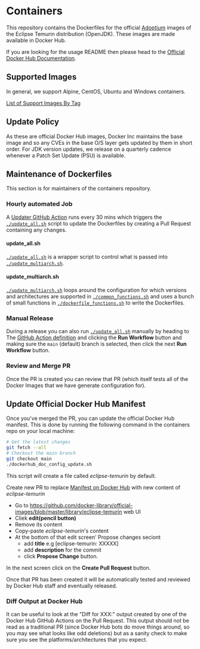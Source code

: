 # Containers

This repository contains the Dockerfiles for the official [Adoptium](https://adoptium.net) images of the Eclipse Temurin distribution (OpenJDK). These images are made available in Docker Hub.

If you are looking for the usage README then please head to the [Official Docker Hub Documentation](https://hub.docker.com/_/eclipse-temurin).

## Supported Images

In general, we support Alpine, CentOS, Ubuntu and Windows containers.

[List of Support Images By Tag](https://github.com/docker-library/docs/tree/master/eclipse-temurin#simple-tags)

## Update Policy

As these are official Docker Hub images, Docker Inc maintains the base image and so any CVEs in the base O/S layer gets updated by them in short order.
For JDK version updates, we release on a quarterly cadence whenever a Patch Set Update (PSU) is available.

## Maintenance of Dockerfiles

This section is for maintainers of the containers repository.

### Hourly automated Job

A [Updater GitHub Action](.github/workflows/updater.yml) runs every 30 mins which triggers the
[`./update_all.sh`](./update_all.sh) script to update the Dockerfiles by creating a Pull Request containing any changes.

#### update_all.sh

[`./update_all.sh`](./update_all.sh) is a wrapper script to control what is passed into [`./update_multiarch.sh`](./update_multiarch.sh).

#### update_multiarch.sh

[`./update_multiarch.sh`](./update_multiarch.sh) loops around the configuration for which versions and architectures are supported in [`./common_functions.sh`](./common_functions.sh) and uses a bunch of small functions in [`./dockerfile_functions.sh`](./dockerfile_functions.sh) to write the Dockerfiles.

### Manual Release

During a release you can also run [`./update_all.sh`](./update_all.sh) manually by heading to The [GitHub Action definition](https://github.com/adoptium/containers/actions/workflows/updater.yml) and clicking the **Run Workflow** button and making sure the `main` (default) branch is selected, then click the next **Run Workflow** button.

### Review and Merge PR

Once the PR is created you can review that PR (which itself tests all of the Docker Images that we have generate configuration for).

## Update Official Docker Hub Manifest

Once you've merged the PR, you can update the official Docker Hub manifest. This is done by running the following command in the containers repo on your local machine:

```bash
# Get the latest changes
git fetch --all
# Checkout the main branch
git checkout main
./dockerhub_doc_config_update.sh
```

This script will create a file called _eclipse-temurin_ by default.

Create new PR to replace [Manifest on Docker Hub](https://github.com/docker-library/official-images/blob/master/library/eclipse-temurin) with new content of _eclipse-temurin_ 

- Go to https://github.com/docker-library/official-images/blob/master/library/eclipse-temurin web UI 
- Cliek **edit(pencil button)** 
- Remove its content
- Copy-paste _eclipse-temurin_'s content
- At the bottom of that edit screen' Propose changes seciont
  - add **title** e.g [eclipse-temurin: XXXXX]
  - add **description** for the commit 
  - click  **Propose Change** button.

In the next screen click on the **Create Pull Request** button.

Once that PR has been created it will be automatically tested and reviewed by Docker Hub staff and eventually released.

### Diff Output at Docker Hub

It can be useful to look at the "Diff for XXX:" output created by one of the Docker Hub GitHub Actions on the Pull Request. This output
should not be read as a traditional PR (since Docker Hub bots do move things around, so you may see what looks like odd deletions)
but as a sanity check to make sure you see the platforms/architectures that you expect.
